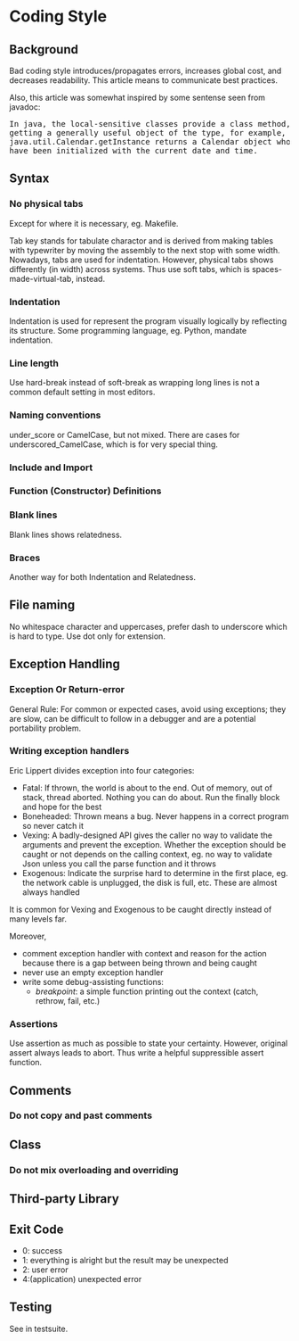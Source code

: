 # Coding Style

## Background

Bad coding style introduces/propagates errors, increases global cost, and
decreases readability. This article means to communicate best practices.

Also, this article was somewhat inspired by some sentense seen from javadoc:

<pre>
In java, the local-sensitive classes provide a class method, getInstace, for
getting a generally useful object of the type, for example,
java.util.Calendar.getInstance returns a Calendar object whose calendar fields
have been initialized with the current date and time.
</pre>

## Syntax

### No physical tabs

Except for where it is necessary, eg. Makefile.

Tab key stands for tabulate charactor and is derived from making tables with
typewriter by moving the assembly to the next stop with some width. Nowadays,
tabs are used for indentation. However, physical tabs shows differently (in
width) across systems. Thus use soft tabs, which is spaces-made-virtual-tab,
instead.

### Indentation

Indentation is used for represent the program visually logically by reflecting
its structure. Some programming language, eg. Python, mandate indentation.

### Line length

Use hard-break instead of soft-break as wrapping long lines is not a common
default setting in most editors.

### Naming conventions

under_score or CamelCase, but not mixed. There are cases for
underscored_CamelCase, which is for very special thing.

### Include and Import

### Function (Constructor) Definitions

### Blank lines

Blank lines shows relatedness.

### Braces

Another way for both Indentation and Relatedness.

## File naming

No whitespace character and uppercases, prefer dash to underscore which is hard to type.
Use dot only for extension.

## Exception Handling

### Exception Or Return-error

General Rule: For common or expected cases, avoid using exceptions; they are
slow, can be difficult to follow in a debugger and are a potential portability
problem.

### Writing exception handlers

Eric Lippert divides exception into four categories:

- Fatal: If thrown, the world is about to the end. Out of memory, out of
  stack, thread aborted. Nothing you can do about. Run the finally block and
  hope for the best
- Boneheaded: Thrown means a bug. Never happens in a correct program so never
  catch it
- Vexing: A badly-designed API gives the caller no way to validate the
  arguments and prevent the exception. Whether the exception should be caught
  or not depends on the calling context, eg. no way to validate Json unless
  you call the parse function and it throws
- Exogenous: Indicate the surprise hard to determine in the first place, eg. the 
  network cable is unplugged, the disk is full, etc. These are almost always
  handled

It is common for Vexing and Exogenous to be caught directly instead of many
levels far.

Moreover, 

- comment exception handler with context and reason for the action because there 
  is a gap between being thrown and being caught
- never use an empty exception handler
- write some debug-assisting functions: 
  - _breakpoint_: a simple function printing out the context (catch, rethrow, 
     fail, etc.)

### Assertions

Use assertion as much as possible to state your certainty. However, original assert 
always leads to abort. Thus write a helpful suppressible assert function.

## Comments

### Do not copy and past comments

## Class

### Do not mix overloading and overriding

## Third-party Library

## Exit Code

- 0: success
- 1: everything is alright but the result may be unexpected
- 2: user error
- 4:(application) unexpected error

## Testing

See in testsuite.